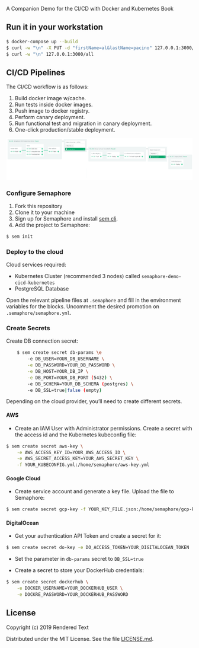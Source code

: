 A Companion Demo for the CI/CD with Docker and Kubernetes Book

## Run it in your workstation

```bash
$ docker-compose up --build
$ curl -w "\n" -X PUT -d "firstName=al&lastName=pacino" 127.0.0.1:3000/person
$ curl -w "\n" 127.0.0.1:3000/all
```


## CI/CD Pipelines

The CI/CD workflow is as follows:

1. Build docker image w/cache.
2. Run tests inside docker images.
3. Push image to docker registry.
4. Perform canary deployment.
5. Run functional test and migration in canary deployment.
6. One-click production/stable deployment.

![Workflow](./screenshots/workflow.png)


### Configure Semaphore

1. Fork this repository
2. Clone it to your machine
3. Sign up for Semaphore and install [sem cli](https://docs.semaphoreci.com/article/53-sem-reference).
4. Add the project to Semaphore:

```bash
$ sem init
```

### Deploy to the cloud

Cloud services required:

- Kubernetes Cluster (recommended 3 nodes) called `semaphore-demo-cicd-kubernetes`
- PostgreSQL Database

Open the relevant pipeline files at `.semaphore` and fill in the environment variables for the blocks. 
Uncomment the desired promotion on `.semaphore/semaphore.yml`.

### Create Secrets

Create DB connection secret:

```bash
    $ sem create secret db-params \e
        -e DB_USER=YOUR_DB_USERNAME \
        -e DB_PASSWORD=YOUR_DB_PASSWORD \
        -e DB_HOST=YOUR_DB_IP \
        -e DB_PORT=YOUR_DB_PORT (5432) \
        -e DB_SCHEMA=YOUR_DB_SCHEMA (postgres) \
        -e DB_SSL=true|false (empty)
```


Depending on the cloud provider, you’ll need to create different secrets.

#### AWS

- Create an IAM User with Administrator permissions. Create a secret with the access id and the Kubernetes kubeconfig file:

```bash
$ sem create secret aws-key \
    -e AWS_ACCESS_KEY_ID=YOUR_AWS_ACCESS_ID \
    -e AWS_SECRET_ACCESS_KEY=YOUR_AWS_SECRET_KEY \
    -f YOUR_KUBECONFIG.yml:/home/semaphore/aws-key.yml
```

#### Google Cloud

- Create service account and generate a key file. Upload the file to Semaphore:

```bash
$ sem create secret gcp-key -f YOUR_KEY_FILE.json:/home/semaphore/gcp-key.json
```

#### DigitalOcean

- Get your authentication API Token and create a secret for it:

```bash
$ sem create secret do-key -e DO_ACCESS_TOKEN=YOUR_DIGITALOCEAN_TOKEN
```

- Set the parameter in `db-params` secret to `DB_SSL=true`

- Create a secret to store your DockerHub credentials:

```bash
$ sem create secret dockerhub \
    -e DOCKER_USERNAME=YOUR_DOCKERHUB_USER \
    -e DOCKRE_PASSWORD=YOUR_DOCKERHUB_PASSWORD
```

## License

Copyright (c) 2019 Rendered Text

Distributed under the MIT License. See the file [LICENSE.md](./LICENSE.md).
